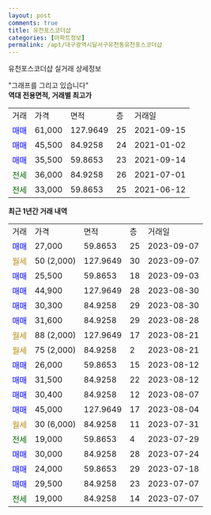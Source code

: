 ```yaml
---
layout: post
comments: true
title: 유천포스코더샵
categories: [아파트정보]
permalink: /apt/대구광역시달서구유천동유천포스코더샵
---
```


유천포스코더샵 실거래 상세정보

<script type="text/javascript">
  google.charts.load('current', {'packages':['line', 'corechart']});
  google.charts.setOnLoadCallback(drawChart);

  function drawChart() {
    var data = new google.visualization.DataTable();
    data.addColumn('date', '거래일');
    data.addColumn('number', "매매");
    data.addColumn('number', "전세");
    data.addColumn('number', "전매");

    data.addRows([[new Date(Date.parse("2023-09-07")), 27000, null, null], [new Date(Date.parse("2023-09-07")), null, null, null], [new Date(Date.parse("2023-09-03")), 25500, null, null], [new Date(Date.parse("2023-08-30")), 44900, null, null], [new Date(Date.parse("2023-08-30")), 30300, null, null], [new Date(Date.parse("2023-08-28")), 31600, null, null], [new Date(Date.parse("2023-08-21")), null, null, null], [new Date(Date.parse("2023-08-21")), null, null, null], [new Date(Date.parse("2023-08-12")), 26000, null, null], [new Date(Date.parse("2023-08-12")), 31500, null, null], [new Date(Date.parse("2023-08-07")), 30400, null, null], [new Date(Date.parse("2023-08-04")), 45000, null, null], [new Date(Date.parse("2023-07-31")), null, null, null], [new Date(Date.parse("2023-07-29")), null, 19000, null], [new Date(Date.parse("2023-07-24")), 30000, null, null], [new Date(Date.parse("2023-07-18")), 24000, null, null], [new Date(Date.parse("2023-07-07")), 29500, null, null], [new Date(Date.parse("2023-07-07")), null, 19000, null]]);

    var options = {
      hAxis: {
        format: 'yyyy/MM/dd'
      },    
      lineWidth: 0,
      pointsVisible: true,    
      title: '최근 1년간 유형별 실거래가 분포',
      legend: { position: 'bottom' }
    };

    var formatter = new google.visualization.NumberFormat({pattern:'###,###'} );
    formatter.format(data, 1);
    formatter.format(data, 2);
    
    setTimeout(function() {
        var chart = new google.visualization.LineChart(document.getElementById('columnchart_material'));
        chart.draw(data, (options));
        document.getElementById('loading').style.display = 'none';
    }, 200);
  }
</script>


<div id="loading" style="z-index:20; display: block; margin-left: 0px">"그래프를 그리고 있습니다"</div>
<div id="columnchart_material" style="width: 95%; margin-left: 0px; display: block"></div>
<!-- contents start -->
<b>역대 전용면적, 거래별 최고가</b>
<table class="sortable">
    <tr>
      <td>거래</td>
      <td>가격</td>
      <td>면적</td>
      <td>층</td>
      <td>거래일</td>
    </tr>
        <tr>
          <td><a style="color: blue">매매</a></td>
          <td>61,000</td>
          <td>127.9649</td>
          <td>25</td>
          <td>2021-09-15</td>
        </tr>            <tr>
          <td><a style="color: blue">매매</a></td>
          <td>45,500</td>
          <td>84.9258</td>
          <td>24</td>
          <td>2021-01-02</td>
        </tr>            <tr>
          <td><a style="color: blue">매매</a></td>
          <td>35,500</td>
          <td>59.8653</td>
          <td>23</td>
          <td>2021-09-14</td>
        </tr>        
        <tr>
              <td><a style="color: darkgreen">전세</a></td>
              <td>36,000</td>
              <td>84.9258</td>
              <td>26</td>
              <td>2021-07-01</td>
            </tr>            <tr>
              <td><a style="color: darkgreen">전세</a></td>
              <td>33,000</td>
              <td>59.8653</td>
              <td>25</td>
              <td>2021-06-12</td>
            </tr>        
    
</table>

<b>최근 1년간 거래 내역</b>

<table class="sortable">
    <tr>
      <td>거래</td>
      <td>가격</td>
      <td>면적</td>
      <td>층</td>
      <td>거래일</td>
    </tr>
    <tr>
      <td><a style="color: blue">매매</a></td>
      <td>27,000</td>
      <td>59.8653</td>
      <td>25</td>
      <td>2023-09-07</td>
    </tr>          <tr>
      <td><a style="color: darkgoldenrod">월세</a></td>
      <td>50 (2,000)</td>
      <td>127.9649</td>
      <td>30</td>
      <td>2023-09-07</td>
    </tr>          <tr>
      <td><a style="color: blue">매매</a></td>
      <td>25,500</td>
      <td>59.8653</td>
      <td>18</td>
      <td>2023-09-03</td>
    </tr>          <tr>
      <td><a style="color: blue">매매</a></td>
      <td>44,900</td>
      <td>127.9649</td>
      <td>28</td>
      <td>2023-08-30</td>
    </tr>          <tr>
      <td><a style="color: blue">매매</a></td>
      <td>30,300</td>
      <td>84.9258</td>
      <td>29</td>
      <td>2023-08-30</td>
    </tr>          <tr>
      <td><a style="color: blue">매매</a></td>
      <td>31,600</td>
      <td>84.9258</td>
      <td>29</td>
      <td>2023-08-28</td>
    </tr>          <tr>
      <td><a style="color: darkgoldenrod">월세</a></td>
      <td>88 (2,000)</td>
      <td>127.9649</td>
      <td>17</td>
      <td>2023-08-21</td>
    </tr>          <tr>
      <td><a style="color: darkgoldenrod">월세</a></td>
      <td>75 (2,000)</td>
      <td>84.9258</td>
      <td>2</td>
      <td>2023-08-21</td>
    </tr>          <tr>
      <td><a style="color: blue">매매</a></td>
      <td>26,000</td>
      <td>59.8653</td>
      <td>15</td>
      <td>2023-08-12</td>
    </tr>          <tr>
      <td><a style="color: blue">매매</a></td>
      <td>31,500</td>
      <td>84.9258</td>
      <td>22</td>
      <td>2023-08-12</td>
    </tr>          <tr>
      <td><a style="color: blue">매매</a></td>
      <td>30,400</td>
      <td>84.9258</td>
      <td>12</td>
      <td>2023-08-07</td>
    </tr>          <tr>
      <td><a style="color: blue">매매</a></td>
      <td>45,000</td>
      <td>127.9649</td>
      <td>17</td>
      <td>2023-08-04</td>
    </tr>          <tr>
      <td><a style="color: darkgoldenrod">월세</a></td>
      <td>30 (6,000)</td>
      <td>84.9258</td>
      <td>11</td>
      <td>2023-07-31</td>
    </tr>          <tr>
      <td><a style="color: darkgreen">전세</a></td>
      <td>19,000</td>
      <td>59.8653</td>
      <td>4</td>
      <td>2023-07-29</td>
    </tr>          <tr>
      <td><a style="color: blue">매매</a></td>
      <td>30,000</td>
      <td>84.9258</td>
      <td>28</td>
      <td>2023-07-24</td>
    </tr>          <tr>
      <td><a style="color: blue">매매</a></td>
      <td>24,000</td>
      <td>59.8653</td>
      <td>29</td>
      <td>2023-07-18</td>
    </tr>          <tr>
      <td><a style="color: blue">매매</a></td>
      <td>29,500</td>
      <td>84.9258</td>
      <td>23</td>
      <td>2023-07-07</td>
    </tr>          <tr>
      <td><a style="color: darkgreen">전세</a></td>
      <td>19,000</td>
      <td>84.9258</td>
      <td>14</td>
      <td>2023-07-07</td>
    </tr>      </table>
<!-- contents end -->    

